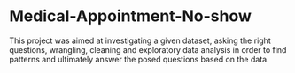 # Medical-Appointment-No-show
This project was aimed at investigating a given dataset, asking the right questions, wrangling, cleaning and exploratory data analysis in order to find patterns and ultimately answer the posed questions based on the data.
